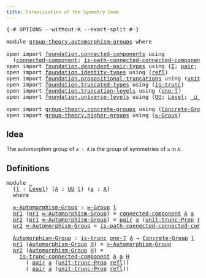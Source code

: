```yaml
---
title: Formalisation of the Symmetry Book
---
```


<pre class="Agda"><a id="60" class="Symbol">{-#</a> <a id="64" class="Keyword">OPTIONS</a> <a id="72" class="Pragma">--without-K</a> <a id="84" class="Pragma">--exact-split</a> <a id="98" class="Symbol">#-}</a>

<a id="103" class="Keyword">module</a> <a id="110" href="group-theory.automorphism-groups.html" class="Module">group-theory.automorphism-groups</a> <a id="143" class="Keyword">where</a>

<a id="150" class="Keyword">open</a> <a id="155" class="Keyword">import</a> <a id="162" href="foundation.connected-components.html" class="Module">foundation.connected-components</a> <a id="194" class="Keyword">using</a>
  <a id="202" class="Symbol">(</a><a id="203" href="foundation.connected-components.html#1084" class="Function">connected-component</a><a id="222" class="Symbol">;</a> <a id="224" href="foundation.connected-components.html#1544" class="Function">is-path-connected-connected-component</a><a id="261" class="Symbol">;</a> <a id="263" href="foundation.connected-components.html#2206" class="Function">is-trunc-connected-component</a><a id="291" class="Symbol">)</a>
<a id="293" class="Keyword">open</a> <a id="298" class="Keyword">import</a> <a id="305" href="foundation.dependent-pair-types.html" class="Module">foundation.dependent-pair-types</a> <a id="337" class="Keyword">using</a> <a id="343" class="Symbol">(</a><a id="344" href="foundation-core.dependent-pair-types.html#502" class="Record">Σ</a><a id="345" class="Symbol">;</a> <a id="347" href="foundation-core.dependent-pair-types.html#575" class="InductiveConstructor">pair</a><a id="351" class="Symbol">;</a> <a id="353" href="foundation-core.dependent-pair-types.html#592" class="Field">pr1</a><a id="356" class="Symbol">;</a> <a id="358" href="foundation-core.dependent-pair-types.html#604" class="Field">pr2</a><a id="361" class="Symbol">)</a>
<a id="363" class="Keyword">open</a> <a id="368" class="Keyword">import</a> <a id="375" href="foundation.identity-types.html" class="Module">foundation.identity-types</a> <a id="401" class="Keyword">using</a> <a id="407" class="Symbol">(</a><a id="408" href="foundation-core.identity-types.html#694" class="InductiveConstructor">refl</a><a id="412" class="Symbol">)</a>
<a id="414" class="Keyword">open</a> <a id="419" class="Keyword">import</a> <a id="426" href="foundation.propositional-truncations.html" class="Module">foundation.propositional-truncations</a> <a id="463" class="Keyword">using</a> <a id="469" class="Symbol">(</a><a id="470" href="foundation.propositional-truncations.html#2096" class="Function">unit-trunc-Prop</a><a id="485" class="Symbol">)</a>
<a id="487" class="Keyword">open</a> <a id="492" class="Keyword">import</a> <a id="499" href="foundation.truncated-types.html" class="Module">foundation.truncated-types</a> <a id="526" class="Keyword">using</a> <a id="532" class="Symbol">(</a><a id="533" href="foundation-core.truncated-types.html#1727" class="Function">is-trunc</a><a id="541" class="Symbol">)</a>
<a id="543" class="Keyword">open</a> <a id="548" class="Keyword">import</a> <a id="555" href="foundation.truncation-levels.html" class="Module">foundation.truncation-levels</a> <a id="584" class="Keyword">using</a> <a id="590" class="Symbol">(</a><a id="591" href="foundation-core.truncation-levels.html#517" class="Function">one-𝕋</a><a id="596" class="Symbol">)</a>
<a id="598" class="Keyword">open</a> <a id="603" class="Keyword">import</a> <a id="610" href="foundation.universe-levels.html" class="Module">foundation.universe-levels</a> <a id="637" class="Keyword">using</a> <a id="643" class="Symbol">(</a><a id="644" href="foundation-core.universe-levels.html#222" class="Primitive">UU</a><a id="646" class="Symbol">;</a> <a id="648" href="Agda.Primitive.html#597" class="Postulate">Level</a><a id="653" class="Symbol">;</a> <a id="655" href="Agda.Primitive.html#810" class="Primitive Operator">_⊔_</a><a id="658" class="Symbol">;</a> <a id="660" href="Agda.Primitive.html#780" class="Primitive">lsuc</a><a id="664" class="Symbol">)</a>

<a id="667" class="Keyword">open</a> <a id="672" class="Keyword">import</a> <a id="679" href="group-theory.concrete-groups.html" class="Module">group-theory.concrete-groups</a> <a id="708" class="Keyword">using</a> <a id="714" class="Symbol">(</a><a id="715" href="group-theory.concrete-groups.html#2031" class="Function">Concrete-Group</a><a id="729" class="Symbol">)</a>
<a id="731" class="Keyword">open</a> <a id="736" class="Keyword">import</a> <a id="743" href="group-theory.higher-groups.html" class="Module">group-theory.higher-groups</a> <a id="770" class="Keyword">using</a> <a id="776" class="Symbol">(</a><a id="777" href="group-theory.higher-groups.html#1474" class="Function">∞-Group</a><a id="784" class="Symbol">)</a>
</pre>
## Idea

The automorphim group of `a : A` is the group of symmetries of `a` in `A`.

## Definitions

<pre class="Agda"><a id="900" class="Keyword">module</a> <a id="907" href="group-theory.automorphism-groups.html#907" class="Module">_</a>
  <a id="911" class="Symbol">{</a><a id="912" href="group-theory.automorphism-groups.html#912" class="Bound">l</a> <a id="914" class="Symbol">:</a> <a id="916" href="Agda.Primitive.html#597" class="Postulate">Level</a><a id="921" class="Symbol">}</a> <a id="923" class="Symbol">(</a><a id="924" href="group-theory.automorphism-groups.html#924" class="Bound">A</a> <a id="926" class="Symbol">:</a> <a id="928" href="foundation-core.universe-levels.html#222" class="Primitive">UU</a> <a id="931" href="group-theory.automorphism-groups.html#912" class="Bound">l</a><a id="932" class="Symbol">)</a> <a id="934" class="Symbol">(</a><a id="935" href="group-theory.automorphism-groups.html#935" class="Bound">a</a> <a id="937" class="Symbol">:</a> <a id="939" href="group-theory.automorphism-groups.html#924" class="Bound">A</a><a id="940" class="Symbol">)</a>
  <a id="944" class="Keyword">where</a>
  
  <a id="955" href="group-theory.automorphism-groups.html#955" class="Function">∞-Automorphism-Group</a> <a id="976" class="Symbol">:</a> <a id="978" href="group-theory.higher-groups.html#1474" class="Function">∞-Group</a> <a id="986" href="group-theory.automorphism-groups.html#912" class="Bound">l</a>
  <a id="990" href="foundation-core.dependent-pair-types.html#592" class="Field">pr1</a> <a id="994" class="Symbol">(</a><a id="995" href="foundation-core.dependent-pair-types.html#592" class="Field">pr1</a> <a id="999" href="group-theory.automorphism-groups.html#955" class="Function">∞-Automorphism-Group</a><a id="1019" class="Symbol">)</a> <a id="1021" class="Symbol">=</a> <a id="1023" href="foundation.connected-components.html#1084" class="Function">connected-component</a> <a id="1043" href="group-theory.automorphism-groups.html#924" class="Bound">A</a> <a id="1045" href="group-theory.automorphism-groups.html#935" class="Bound">a</a>
  <a id="1049" href="foundation-core.dependent-pair-types.html#604" class="Field">pr2</a> <a id="1053" class="Symbol">(</a><a id="1054" href="foundation-core.dependent-pair-types.html#592" class="Field">pr1</a> <a id="1058" href="group-theory.automorphism-groups.html#955" class="Function">∞-Automorphism-Group</a><a id="1078" class="Symbol">)</a> <a id="1080" class="Symbol">=</a> <a id="1082" href="foundation-core.dependent-pair-types.html#575" class="InductiveConstructor">pair</a> <a id="1087" href="group-theory.automorphism-groups.html#935" class="Bound">a</a> <a id="1089" class="Symbol">(</a><a id="1090" href="foundation.propositional-truncations.html#2096" class="Function">unit-trunc-Prop</a> <a id="1106" href="foundation-core.identity-types.html#694" class="InductiveConstructor">refl</a><a id="1110" class="Symbol">)</a>
  <a id="1114" href="foundation-core.dependent-pair-types.html#604" class="Field">pr2</a> <a id="1118" href="group-theory.automorphism-groups.html#955" class="Function">∞-Automorphism-Group</a> <a id="1139" class="Symbol">=</a> <a id="1141" href="foundation.connected-components.html#1544" class="Function">is-path-connected-connected-component</a> <a id="1179" href="group-theory.automorphism-groups.html#924" class="Bound">A</a> <a id="1181" href="group-theory.automorphism-groups.html#935" class="Bound">a</a>

  <a id="1186" href="group-theory.automorphism-groups.html#1186" class="Function">Automorphism-Group</a> <a id="1205" class="Symbol">:</a> <a id="1207" href="foundation-core.truncated-types.html#1727" class="Function">is-trunc</a> <a id="1216" href="foundation-core.truncation-levels.html#517" class="Function">one-𝕋</a> <a id="1222" href="group-theory.automorphism-groups.html#924" class="Bound">A</a> <a id="1224" class="Symbol">→</a> <a id="1226" href="group-theory.concrete-groups.html#2031" class="Function">Concrete-Group</a> <a id="1241" href="group-theory.automorphism-groups.html#912" class="Bound">l</a>
  <a id="1245" href="foundation-core.dependent-pair-types.html#592" class="Field">pr1</a> <a id="1249" class="Symbol">(</a><a id="1250" href="group-theory.automorphism-groups.html#1186" class="Function">Automorphism-Group</a> <a id="1269" href="group-theory.automorphism-groups.html#1269" class="Bound">H</a><a id="1270" class="Symbol">)</a> <a id="1272" class="Symbol">=</a> <a id="1274" href="group-theory.automorphism-groups.html#955" class="Function">∞-Automorphism-Group</a>
  <a id="1297" href="foundation-core.dependent-pair-types.html#604" class="Field">pr2</a> <a id="1301" class="Symbol">(</a><a id="1302" href="group-theory.automorphism-groups.html#1186" class="Function">Automorphism-Group</a> <a id="1321" href="group-theory.automorphism-groups.html#1321" class="Bound">H</a><a id="1322" class="Symbol">)</a> <a id="1324" class="Symbol">=</a> 
    <a id="1331" href="foundation.connected-components.html#2206" class="Function">is-trunc-connected-component</a> <a id="1360" href="group-theory.automorphism-groups.html#924" class="Bound">A</a> <a id="1362" href="group-theory.automorphism-groups.html#935" class="Bound">a</a> <a id="1364" href="group-theory.automorphism-groups.html#1321" class="Bound">H</a>
      <a id="1372" class="Symbol">(</a> <a id="1374" href="foundation-core.dependent-pair-types.html#575" class="InductiveConstructor">pair</a> <a id="1379" href="group-theory.automorphism-groups.html#935" class="Bound">a</a> <a id="1381" class="Symbol">(</a><a id="1382" href="foundation.propositional-truncations.html#2096" class="Function">unit-trunc-Prop</a> <a id="1398" href="foundation-core.identity-types.html#694" class="InductiveConstructor">refl</a><a id="1402" class="Symbol">))</a>
      <a id="1411" class="Symbol">(</a> <a id="1413" href="foundation-core.dependent-pair-types.html#575" class="InductiveConstructor">pair</a> <a id="1418" href="group-theory.automorphism-groups.html#935" class="Bound">a</a> <a id="1420" class="Symbol">(</a><a id="1421" href="foundation.propositional-truncations.html#2096" class="Function">unit-trunc-Prop</a> <a id="1437" href="foundation-core.identity-types.html#694" class="InductiveConstructor">refl</a><a id="1441" class="Symbol">))</a>
</pre>